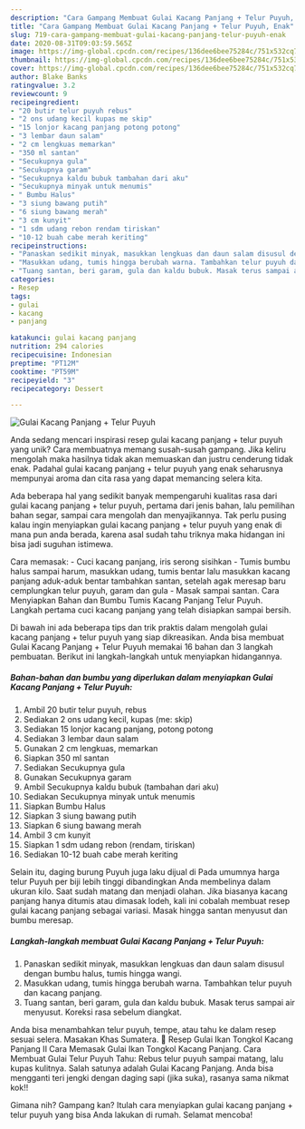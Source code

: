 ```yaml
---
description: "Cara Gampang Membuat Gulai Kacang Panjang + Telur Puyuh, Enak"
title: "Cara Gampang Membuat Gulai Kacang Panjang + Telur Puyuh, Enak"
slug: 719-cara-gampang-membuat-gulai-kacang-panjang-telur-puyuh-enak
date: 2020-08-31T09:03:59.565Z
image: https://img-global.cpcdn.com/recipes/136dee6bee75284c/751x532cq70/gulai-kacang-panjang-telur-puyuh-foto-resep-utama.jpg
thumbnail: https://img-global.cpcdn.com/recipes/136dee6bee75284c/751x532cq70/gulai-kacang-panjang-telur-puyuh-foto-resep-utama.jpg
cover: https://img-global.cpcdn.com/recipes/136dee6bee75284c/751x532cq70/gulai-kacang-panjang-telur-puyuh-foto-resep-utama.jpg
author: Blake Banks
ratingvalue: 3.2
reviewcount: 9
recipeingredient:
- "20 butir telur puyuh rebus"
- "2 ons udang kecil kupas me skip"
- "15 lonjor kacang panjang potong potong"
- "3 lembar daun salam"
- "2 cm lengkuas memarkan"
- "350 ml santan"
- "Secukupnya gula"
- "Secukupnya garam"
- "Secukupnya kaldu bubuk tambahan dari aku"
- "Secukupnya minyak untuk menumis"
- " Bumbu Halus"
- "3 siung bawang putih"
- "6 siung bawang merah"
- "3 cm kunyit"
- "1 sdm udang rebon rendam tiriskan"
- "10-12 buah cabe merah keriting"
recipeinstructions:
- "Panaskan sedikit minyak, masukkan lengkuas dan daun salam disusul dengan bumbu halus, tumis hingga wangi."
- "Masukkan udang, tumis hingga berubah warna. Tambahkan telur puyuh dan kacang panjang."
- "Tuang santan, beri garam, gula dan kaldu bubuk. Masak terus sampai air menyusut. Koreksi rasa sebelum diangkat."
categories:
- Resep
tags:
- gulai
- kacang
- panjang

katakunci: gulai kacang panjang 
nutrition: 294 calories
recipecuisine: Indonesian
preptime: "PT12M"
cooktime: "PT59M"
recipeyield: "3"
recipecategory: Dessert

---
```



![Gulai Kacang Panjang + Telur Puyuh](https://img-global.cpcdn.com/recipes/136dee6bee75284c/751x532cq70/gulai-kacang-panjang-telur-puyuh-foto-resep-utama.jpg)

Anda sedang mencari inspirasi resep gulai kacang panjang + telur puyuh yang unik? Cara membuatnya memang susah-susah gampang. Jika keliru mengolah maka hasilnya tidak akan memuaskan dan justru cenderung tidak enak. Padahal gulai kacang panjang + telur puyuh yang enak seharusnya mempunyai aroma dan cita rasa yang dapat memancing selera kita.

Ada beberapa hal yang sedikit banyak mempengaruhi kualitas rasa dari gulai kacang panjang + telur puyuh, pertama dari jenis bahan, lalu pemilihan bahan segar, sampai cara mengolah dan menyajikannya. Tak perlu pusing kalau ingin menyiapkan gulai kacang panjang + telur puyuh yang enak di mana pun anda berada, karena asal sudah tahu triknya maka hidangan ini bisa jadi suguhan istimewa.

Cara memasak: - Cuci kacang panjang, iris serong sisihkan - Tumis bumbu halus sampai harum, masukkan udang, tumis bentar lalu masukkan kacang panjang aduk-aduk bentar tambahkan santan, setelah agak meresap baru cemplungkan telur puyuh, garam dan gula - Masak sampai santan. Cara Menyiapkan Bahan dan Bumbu Tumis Kacang Panjang Telur Puyuh. Langkah pertama cuci kacang panjang yang telah disiapkan sampai bersih.


Di bawah ini ada beberapa tips dan trik praktis dalam mengolah gulai kacang panjang + telur puyuh yang siap dikreasikan. Anda bisa membuat Gulai Kacang Panjang + Telur Puyuh memakai 16 bahan dan 3 langkah pembuatan. Berikut ini langkah-langkah untuk menyiapkan hidangannya.

<!--inarticleads1-->

##### Bahan-bahan dan bumbu yang diperlukan dalam menyiapkan Gulai Kacang Panjang + Telur Puyuh:

1. Ambil 20 butir telur puyuh, rebus
1. Sediakan 2 ons udang kecil, kupas (me: skip)
1. Sediakan 15 lonjor kacang panjang, potong potong
1. Sediakan 3 lembar daun salam
1. Gunakan 2 cm lengkuas, memarkan
1. Siapkan 350 ml santan
1. Sediakan Secukupnya gula
1. Gunakan Secukupnya garam
1. Ambil Secukupnya kaldu bubuk (tambahan dari aku)
1. Sediakan Secukupnya minyak untuk menumis
1. Siapkan  Bumbu Halus
1. Siapkan 3 siung bawang putih
1. Siapkan 6 siung bawang merah
1. Ambil 3 cm kunyit
1. Siapkan 1 sdm udang rebon (rendam, tiriskan)
1. Sediakan 10-12 buah cabe merah keriting


Selain itu, daging burung Puyuh juga laku dijual di Pada umumnya harga telur Puyuh per biji lebih tinggi dibandingkan Anda membelinya dalam ukuran kilo. Saat sudah matang dan menjadi olahan. Jika biasanya kacang panjang hanya ditumis atau dimasak lodeh, kali ini cobalah membuat resep gulai kacang panjang sebagai variasi. Masak hingga santan menyusut dan bumbu meresap. 

<!--inarticleads2-->

##### Langkah-langkah membuat Gulai Kacang Panjang + Telur Puyuh:

1. Panaskan sedikit minyak, masukkan lengkuas dan daun salam disusul dengan bumbu halus, tumis hingga wangi.
1. Masukkan udang, tumis hingga berubah warna. Tambahkan telur puyuh dan kacang panjang.
1. Tuang santan, beri garam, gula dan kaldu bubuk. Masak terus sampai air menyusut. Koreksi rasa sebelum diangkat.


Anda bisa menambahkan telur puyuh, tempe, atau tahu ke dalam resep sesuai selera. Masakan Khas Sumatera. 🌿 Resep Gulai Ikan Tongkol Kacang Panjang II Cara Memasak Gulai Ikan Tongkol Kacang Panjang. Cara Membuat Gulai Telur Puyuh Tahu: Rebus telur puyuh sampai matang, lalu kupas kulitnya. Salah satunya adalah Gulai Kacang Panjang. Anda bisa mengganti teri jengki dengan daging sapi (jika suka), rasanya sama nikmat kok!! 

Gimana nih? Gampang kan? Itulah cara menyiapkan gulai kacang panjang + telur puyuh yang bisa Anda lakukan di rumah. Selamat mencoba!
